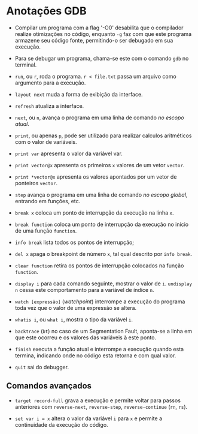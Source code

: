 # Anotações GDB

- Compilar um programa com a flag '-O0' desabilita que o compilador realize otimizações no código, enquanto `-g` faz com que este programa armazene seu código fonte, permitindo-o ser debugado em sua execução.

- Para se debugar um programa, chama-se este com o comando `gdb` no terminal.

- `run`, ou `r`, roda o programa. `r < file.txt` passa um arquivo como argumento para a execução.

- `layout next` muda a forma de exibição da interface.

- `refresh` atualiza a interface.

- `next`, ou `n`, avança o programa em uma linha de comando *no escopo atual*.

- `print`, ou apenas `p`, pode ser utilizado para realizar calculos aritméticos com o valor de variáveis.

- `print var` apresenta o valor da variável var.

- `print vector@x` apresenta os primeiros `x` valores de um vetor `vector`.

- `print *vector@x` apresenta os valores apontados por um vetor de ponteiros `vector`.

- `step` avança o programa em uma linha de comando *no escopo global*, entrando em funções, etc.

- `break x` coloca um ponto de interrupção da execução na linha `x`.

- `break function` coloca um ponto de interrupção da execução no início de uma função `function`.

- `info break` lista todos os pontos de interrupção;

- `del x` apaga o breakpoint de número `x`, tal qual descrito por `info break`.

- `clear function` retira os pontos de interrupção colocados na função `function`.

- `display i` para cada comando seguinte, mostrar o valor de `i`. `undisplay n` cessa este comportamento para a variável de índice `n`. 

- `watch [expressão]`  (*watchpoint*) interrompe a execução do programa toda vez que o valor de uma expressão se altera.

- `whatis i`, ou `what i`, mostra o tipo da variável `i`.

- `backtrace` (`bt`) no caso de um Segmentation Fault, aponta-se a linha em que este ocorreu e os valores das variáveis à este ponto.

- `finish` executa a função atual e interrompe a execução quando esta termina, indicando onde no código esta retorna e com qual valor.

- `quit` sai do debugger.

## Comandos avançados

- `target record-full` grava a execução e permite voltar para passos anteriores com `reverse-next`, `reverse-step`, `reverse-continue` (`rn`, `rs`).

- `set var i = x` altera o valor da variável `i` para `x` e permite a continuidade da execução do código.
